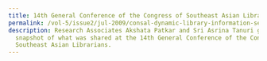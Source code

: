 ```yaml
---
title: 14th General Conference of the Congress of Southeast Asian Librarians (CONSAL)
permalink: /vol-5/issue2/jul-2009/consal-dynamic-library-information-services/
description: Research Associates Akshata Patkar and Sri Asrina Tanuri give us a
  snapshot of what was shared at the 14th General Conference of the Congress of
  Southeast Asian Librarians.
---
```

